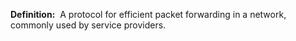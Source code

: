 **Definition:** 
 A protocol for efficient packet forwarding in a network, commonly used by service providers.